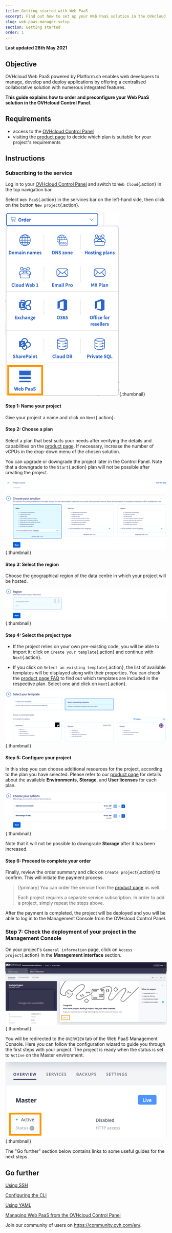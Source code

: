 ```yaml
---
title: Getting started with Web PaaS
excerpt: Find out how to set up your Web PaaS solution in the OVHcloud Control Panel
slug: web-paas-manager-setup
section: Getting started
order: 1
---
```


**Last updated 28th May 2021**

## Objective

OVHcloud Web PaaS powered by Platform.sh enables web developers to manage, develop and deploy applications by offering a centralised collaborative solution with numerous integrated features.

**This guide explains how to order and preconfigure your Web PaaS solution in the OVHcloud Control Panel.**

## Requirements

- access to the [OVHcloud Control Panel](https://www.ovh.com/auth/?action=gotomanager&from=https://www.ovh.co.uk/&ovhSubsidiary=GB)
- visiting the [product page](https://www.ovhcloud.com/en-gb/web-paas/) to decide which plan is suitable for your project's requirements

## Instructions

### Subscribing to the service

Log in to your [OVHcloud Control Panel](https://www.ovh.com/auth/?action=gotomanager&from=https://www.ovh.co.uk/&ovhSubsidiary=GB) and switch to `Web Cloud`{.action} in the top navigation bar.

Select `Web PaaS`{.action} in the services bar on the left-hand side, then click on the button `New project`{.action}.

![order service](images/creation_manager01.png){.thumbnail}

#### Step 1: Name your project

Give your project a name and click on `Next`{.action}.

#### Step 2: Choose a plan

Select a plan that best suits your needs after verifying the details and capabilities on the [product page](https://www.ovhcloud.com/en-gb/web-paas/). If necessary, increase the number of vCPUs in the drop-down menu of the chosen solution.

You can upgrade or downgrade the project later in the Control Panel. Note that a downgrade to the `Start`{.action} plan will not be possible after creating the project.

![choose plan](images/creation_manager02.png){.thumbnail}

#### Step 3: Select the region

Choose the geographical region of the data centre in which your project will be hosted.

![project details](images/creation_manager03.png){.thumbnail}
 
#### Step 4: Select the project type

- If the project relies on your own pre-existing code, you will be able to import it: click on `Create your template`{.action} and continue with `Next`{.action}.

- If you click on `Select an existing template`{.action}, the list of available templates will be displayed along with their properties. You can check the [product page FAQ](https://www.ovhcloud.com/en-gb/web-paas/) to find out which templates are included in the respective plan. Select one and click on `Next`{.action}.

![project type](images/creation_manager04.png){.thumbnail}

#### Step 5: Configure your project

In this step you can choose additional resources for the project, according to the plan you have selected. Please refer to our [product page](https://www.ovhcloud.com/en-gb/web-paas/) for details about the available **Environments**, **Storage**, and **User licenses** for each plan.

![configure details](images/creation_manager05.png){.thumbnail}

Note that it will not be possible to downgrade **Storage** after it has been increased.

#### Step 6: Proceed to complete your order

Finally, review the order summary and click on `Create project`{.action} to confirm. This will initiate the payment process.

> [!primary]
> You can order the service from the [product page](https://www.ovhcloud.com/en-gb/web-paas/) as well.
>
> Each project requires a separate service subscription. In order to add a project, simply repeat the steps above.

After the payment is completed, the project will be deployed and you will be able to log in to the Management Console from the OVHcloud Control Panel.

### Step 7: Check the deployment of your project in the Management Console

On your project's `General information` page, click on `Access project`{.action} in the **Management interface** section. 

![console project](images/manage_console01.png){.thumbnail}

You will be redirected to the `OVERVIEW` tab of the Web PaaS Management Console. Here you can follow the configuration wizard to guide you through the first steps with your project. The project is ready when the status is set to `Active` on the Master environment.

![console project](images/manage_console02.png){.thumbnail}

The "Go further" section below contains links to some useful guides for the next steps.


## Go further

[Using SSH](../development-ssh/)

[Configuring the CLI](../development-cli/)

[Using YAML](../configuration-yaml/)

[Managing Web PaaS from the OVHcloud Control Panel](../web-paas-managing-service/)

Join our community of users on <https://community.ovh.com/en/>.

